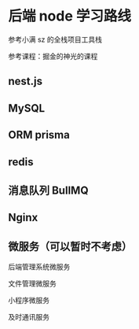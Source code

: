 # 后端 node 学习路线

参考小满 sz 的全栈项目工具栈

参考课程：掘金的神光的课程

## nest.js

## MySQL

## ORM prisma

## redis

## 消息队列 BullMQ

## Nginx

## 微服务（可以暂时不考虑）

后端管理系统微服务

文件管理微服务

小程序微服务

及时通讯服务
